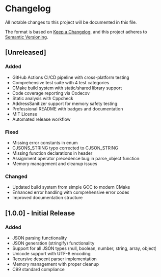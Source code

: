 # Changelog

All notable changes to this project will be documented in this file.

The format is based on [Keep a Changelog](https://keepachangelog.com/en/1.0.0/),
and this project adheres to [Semantic Versioning](https://semver.org/spec/v2.0.0.html).

## [Unreleased]

### Added
- GitHub Actions CI/CD pipeline with cross-platform testing
- Comprehensive test suite with 4 test categories
- CMake build system with static/shared library support
- Code coverage reporting via Codecov
- Static analysis with Cppcheck
- AddressSanitizer support for memory safety testing
- Professional README with badges and documentation
- MIT License
- Automated release workflow

### Fixed
- Missing error constants in enum
- CJSONS_STRING typo corrected to CJSON_STRING
- Missing function declarations in header
- Assignment operator precedence bug in parse_object function
- Memory management and cleanup issues

### Changed
- Updated build system from simple GCC to modern CMake
- Enhanced error handling with comprehensive error codes
- Improved documentation structure

## [1.0.0] - Initial Release

### Added
- JSON parsing functionality
- JSON generation (stringify) functionality
- Support for all JSON types (null, boolean, number, string, array, object)
- Unicode support with UTF-8 encoding
- Recursive descent parser implementation
- Memory management with proper cleanup
- C99 standard compliance